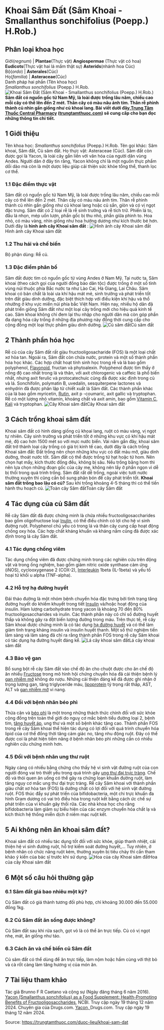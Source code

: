 # Khoai Sâm Đất (Sâm Khoai - Smallanthus sonchifolius (Poepp.) H.Rob.)

Phân loại khoa học  
---  
Giới(_regnum_) |  **Plantae**(Thực vật) **Angiospermae** (Thực vật có hoa) **Eudicots**(Thực vật hai lá mầm thật sự) **Asterids**(nhánh hoa Cúc)  
Bộ(_ordo_) | **Asterales**(Cúc)  
Họ(_familia_) | **Asteraceae**(Cúc)  
Danh pháp hai phần (Tên khoa học)  
_Smallanthus sonchifolius_ (Poepp.) H.Rob.  
![Khoai Sâm Đất \(Sâm Khoai - Smallanthus sonchifolius \(Poepp.\) H.Rob.\)](https://trungtamthuoc.com/images/others/sam-dat-2-8375.jpg)
**Sâm đất có nguồn gốc từ Nam Mỹ, là loài được trồng lâu năm, chiều cao mỗi cây có thể lên đến 2 mét. Thân cây có màu nâu ánh tím. Thân rễ phình thành củ nhìn gần giống như củ khoai lang. Bài viết dưới đây,[Trung Tâm Thuốc Central Pharmacy](https://trungtamthuoc.com/ "Trung Tâm Thuốc Central Pharmacy") ([trungtamthuoc.com](https://trungtamthuoc.com/ "trungtamthuoc.com")) sẽ cung cấp cho bạn đọc những thông tin chi tiết.**
##  1 Giới thiệu
Tên khoa học: _Smallanthus sonchifolius_ (Poepp.) H.Rob.
Tên gọi khác: Sâm khoai, Sâm đất, Củ sâm đất.
Họ thực vật: Asteraceae (Cúc).
Sâm đất còn được gọi là Yacon, là loài cây gắn liền với văn hóa của người dân vùng Andes. Người dân ở đây tin rằng, Yacon không chỉ là một nguồn thực phẩm dồi dào mà còn là một dược liệu giúp cải thiện sức khỏe tổng thể, thanh lọc cơ thể.
### 1.1 Đặc điểm thực vật
Sâm đất có nguồn gốc từ Nam Mỹ, là loài được trồng lâu năm, chiều cao mỗi cây có thể lên đến 2 mét.
Thân cây có màu nâu ánh tím.
Thân rễ phình thành củ nhìn gần giống như củ khoai lang hoặc củ sắn, giòn và có vị ngọt đặc trưng.
Sâm đất có 2 loại rễ là rễ sinh trưởng và rễ tích trữ.
Phiến lá to, đầu lá nhọn, mép uốn lượn, phần gốc bị thu nhỏ, phần giữa phình to.
Hoa nhỏ, có màu vàng, nhìn giống như hoa hướng dương như kích thước bé hơn.
Dưới đây là **hình ảnh cây Khoai sâm đất** :
![Hình ảnh cây Khoai sâm đất](https://trungtamthuoc.com/images/item/sam-dat.jpg)Hình ảnh cây Khoai sâm đất
### 1.2 Thu hái và chế biến
Bộ phận dùng: Rễ củ.
### 1.3 Đặc điểm phân bố
Sâm đất được tìm có nguồn gốc từ vùng Andes ở Nam Mỹ. Tại nước ta, Sâm khoai (theo cách gọi của người đồng bào dân tộc) được trồng ở một số tỉnh vùng núi thuộc phía Bắc nước ta như Lào Cai, Hà Giang, Lai Châu.
Sâm khoai có bản chất là loài ưa khí hậu mát mẻ, sinh trưởng và phát triển tốt trên đất giàu dinh dưỡng, đặc biệt thích hợp với điều kiện khí hậu và thổ nhưỡng ở khu vực miền núi phía bắc Việt Nam. Hiện nay, nhiều hộ dân đã phát triển giống Sâm đất như một loại cây trồng mới cho hiệu quả kinh tế cao.
Sâm khoai không chỉ đem lại thu nhập cho người dân mà còn góp phần đa dạng hóa cây trồng ở những địa phương này đồng thời cung cấp cho cộng đồng một loại thực phẩm giàu dinh dưỡng.
![Củ sâm đất](https://trungtamthuoc.com/images/item/sam-dat-0.jpg)Củ sâm đất
##  2 Thành phần hóa học
Rễ củ của cây Sâm đất rất giàu fructooligosacharide (FOS) là một loại chất xơ hòa tan. Ngoài ra, Sâm đất còn chứa nước, protein và một số thành phần hóa học khác.
Các hợp chất hoạt tính sinh học trong rễ và lá bao gồm polyphenol, [Flavonoid](https://trungtamthuoc.com/hoat-chat/flavonoid "Flavonoid"), fructan và phytoalexin. Polyphenol được tìm thấy ở nồng độ cao nhất trong lá và thân, với axit chlorogenic và caffeic là phổ biến nhất, nhưng axit ferulic và protocatechuic cũng đã được xác định trong củ và lá. Sonchifolin, polymatin B, uvedalin, sesquiterpene lactones và enhydrin đã được phân lập từ chiết xuất lá Sâm đất. Các thành phần khác của lá bao gồm myricetin, [Rutin](https://trungtamthuoc.com/hoat-chat/rutin "Rutin"), axit p -coumaric, axit gallic và tryptophan. Rễ có một lượng nhỏ vitamin, khoáng chất và axit amin, bao gồm [Vitamin C](https://trungtamthuoc.com/hoat-chat/vitamin-c "Vitamin C"), [Kali](https://trungtamthuoc.com/hoat-chat/kali "Kali") và tryptophan.
![Cây Khoai sâm đất](https://trungtamthuoc.com/images/item/sam-dat-5.jpg)Cây Khoai sâm đất
##  3 Cách trồng khoai sâm đất
Khoai sâm đất có hình dáng giống củ khoai lang, ruột có màu vàng, vị ngọt tự nhiên. Cây sinh trưởng và phát triển tốt ở những khu vực có khí hậu mát mẻ, độ cao hơn 1500 mét so với mực nước biển. Vài năm gần đây, khoai sâm đất trở thành loại cây trồng có giá trị kinh tế cao, dưới đây là cách trồng Khoai sâm đất:
Đất trồng nên chọn những khu vực có đất màu mỡ, giàu dinh dưỡng, thoát nước tốt.
Sâm đất có thể được trồng từ hạt hoặc từ hom. Nên chọn hạt mẩy, kích thước đồng đều, không bị sâu. Nếu trồng bằng hom thì nên lựa chọn những đoạn gốc của cây mẹ, không nên lấy ở phần ngọn vì dễ bị thối trong quá trình trồng.
Sâm đất rất dễ trồng, ngoài việc tưới nước thường xuyên thì cũng cần bổ sung phân bón để cây phát triển tốt.
**Khoai sâm đất trồng bao lâu có củ?** Sau khi trồng khoảng 4-5 tháng thì có thể tiến hành thu hoạch củ.
![Toàn cây Sâm đất](https://trungtamthuoc.com/images/item/sam-dat-1.jpg)Toàn cây Sâm đất
##  4 Tác dụng của củ Sâm đất
Rễ cây Sâm đất đã được chứng minh là chứa nhiều fructooligosaccharides bao gồm oligofructose loại [Inulin](https://trungtamthuoc.com/hoat-chat/inulin "Inulin"), có thể điều chỉnh có lợi cho hệ vi sinh đường ruột. Polyphenol chủ yếu có trong lá và thân cây cung cấp hoạt động chống oxy hóa. Các hợp chất kháng khuẩn và kháng nấm cũng đã được xác định trong lá cây Sâm đất.
### 4.1 Tác dụng chống viêm
Tác dụng chống viêm đã được chứng minh trong các nghiên cứu trên động vật và trong ống nghiệm, bao gồm giảm nitric oxide synthase cảm ứng (iNOS), cyclooxygenase 2 (COX-2), [Interleukin](https://trungtamthuoc.com/hoat-chat/aldesleukin "Interleukin") 1beta (IL-1beta) và yếu tố hoại tử khối u alpha (TNF-alpha).
### 4.2 Hỗ trợ hạ đường huyết
Đái tháo đường là một nhóm bệnh chuyển hóa đặc trưng bởi tình trạng tăng đường huyết do khiếm khuyết trong tiết [Insulin](https://trungtamthuoc.com/hoat-chat/insulin "Insulin") và/hoặc hoạt động của insulin.
Hàm lượng carbohydrate trong yacon là khoảng 70 đến 80% fructooligosaccharides và inulin. Các thành phần này có chỉ số đường huyết thấp và không gây ra đột biến lượng đường trong máu. Trên thực tế, rễ cây Sâm khoai được chứng minh là có tác dụng [hạ đường huyết](https://trungtamthuoc.com/bai-viet/ha-glucose-mau "hạ đường huyết") và có thể làm giảm tình trạng kháng insulin và insulin huyết thanh.
Một số thử nghiệm tiền lâm sàng và lâm sàng đã chỉ ra rằng thành phần FOS trong rễ cây Sâm khoai có tác dụng hạ đường huyết đáng kể.
![Lá cây khoai sâm đất](https://trungtamthuoc.com/images/item/sam-dat-3.jpg)Lá cây khoai sâm đất
### 4.3 Bảo vệ gan
Bổ sung bột rễ cây Sâm đất vào chế độ ăn cho chuột được cho ăn chế độ ăn nhiều [Fructose](https://trungtamthuoc.com/hoat-chat/fructose "Fructose") trong mô hình hội chứng chuyển hóa đã cải thiện bệnh lý [gan nhiễm mỡ](https://trungtamthuoc.com/bai-viet/gan-nhiem-mo-do-thuoc-va-chat-doc-hoa-hoc "gan nhiễm mỡ") không do rượu. Những cải thiện đáng kể đã được ghi nhận ở trọng lượng gan, tăng triglyceride máu, [lipoprotein](https://trungtamthuoc.com/bai-viet/cau-tao-va-phan-loai-liporotein "lipoprotein") tỷ trọng rất thấp, AST, ALT và [gan nhiễm mỡ](https://trungtamthuoc.com/bai-viet/trieu-chung-benh-gan-nhiem-mo "gan nhiễm mỡ") vi nang.
### 4.4 Đối với bệnh nhân béo phì
Thừa cân và [béo phì](https://trungtamthuoc.com/bai-viet/benh-beo-phi "béo phì") là một trong những thách thức chính đối với sức khỏe cộng đồng trên toàn thế giới do nguy cơ mắc bệnh tiểu đường loại 2, bệnh tim, [tăng huyết áp](https://trungtamthuoc.com/bai-viet/tang-huyet-ap-thong-tin-ve-benh-danh-cho-benh-nhan "tăng huyết áp"), ung thư và một số bệnh khác tăng cao.
Thành phần FOS trong rễ cây Sâm khoai thể hiện tác dụng có lợi đối với quá trình chuyển hóa lipid của cơ thể đồng thời tăng cảm giác no, tăng nhu động ruột. Đây có thể được coi là phát hiện tiềm năng ở bệnh nhân béo phì những cần có nhiều nghiên cứu chứng minh hơn.
### 4.5 Đối với bệnh nhân ung thư ruột
Ngày càng có nhiều bằng chứng cho thấy hệ vi sinh vật đường ruột của con người đóng vai trò thiết yếu trong quá trình gây [ung thư đại trực tràng](https://trungtamthuoc.com/bai-viet/ungthu-dai-truc-trang "ung thư đại trực tràng"). Chế độ và thói quen ăn uống có thể gây ra chứng loạn khuẩn đường ruột, làm tăng nguy cơ mắc ung thư đại trực tràng. Rễ cây Sâm khoai với thành phần giàu chất xơ hòa tan (FOS) là dưỡng chất có lợi đối với hệ sinh vật đường ruột. FOS thúc đẩy sự phát triển của bifidobacteria, một chi trực khuẩn đa hình Gram dương có vai trò điều hòa trong ruột kết bằng cách ức chế sự phát triển của vi khuẩn gây thối rữa. Các nhà khoa học cho rằng bifidobacteria làm giảm sự biểu hiện của các enzym chuyển hóa chất lạ và kích thích hệ thống miễn dịch ở niêm mạc ruột kết.
##  5 Ai không nên ăn khoai sâm đất?
Khoai sâm đất có nhiều tác dụng tốt đối với sức khỏe, giúp thanh nhiệt, cải thiện hệ vi sinh đường ruột, hỗ trợ kiểm soát đường huyết,... Tuy nhiên, ở bệnh nhân có chức năng ruột kém, thường xuyên bị tiêu chảy thì cần tham khảo ý kiến của bác sĩ trước khi sử dụng.
![Hoa của cây Khoai sâm đất](https://trungtamthuoc.com/images/item/sam-dat-4.jpg)Hoa của cây Khoai sâm đất
##  6 Một số câu hỏi thường gặp
### 6.1 Sâm đất giá bao nhiêu một ký?
Củ Sâm đất có giá thành tương đối phù hợp, chỉ khoảng 30.000 đến 55.000 đồng 1kg.
### 6.2 Củ Sâm đất ăn sống được không?
Củ Sâm đất sau khi rửa sạch, gọt vỏ là có thể ăn trực tiếp. Củ có vị ngọt nhẹ, mát, ăn giống như táo.
### 6.3 Cách ăn và chế biến củ Sâm đất
Củ sâm đất có thể dùng để ăn trực tiếp, làm nộm hoặc hầm cùng với thịt bò và cà rốt càng làm tăng hương vị của món ăn.
##  7 Tài liệu tham khảo
Tác giả Brunno F R Caetano và cộng sự (Ngày đăng tháng 6 năm 2016). [Yacon (Smallanthus sonchifolius) as a Food Supplement: Health-Promoting Benefits of Fructooligosaccharides](https://pmc.ncbi.nlm.nih.gov/articles/PMC4963912/), NCBI. Truy cập ngày 19 tháng 12 năm 2024.
Chuyên gia của Drugs.com. [Yacon, ](https://www.drugs.com/npp/yacon.html)Drugs.com. Truy cập ngày 19 tháng 12 năm 2024.


Source: https://trungtamthuoc.com/duoc-lieu/khoai-sam-dat
